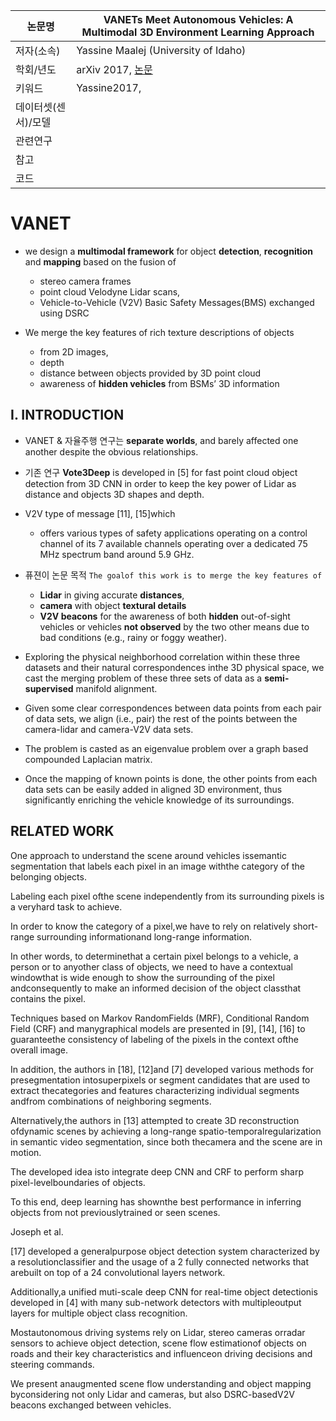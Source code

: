 
| 논문명 |VANETs Meet Autonomous Vehicles: A Multimodal 3D Environment Learning Approach |
| --- | --- |
| 저자\(소속\) | Yassine Maalej \(University of Idaho\) |
| 학회/년도 | arXiv 2017, [논문](https://arxiv.org/abs/1705.08624v1) |
| 키워드 | Yassine2017,  |
| 데이터셋(센서)/모델 | |
| 관련연구||
| 참고 | |
| 코드 | |

# VANET 

- we design a **multimodal framework** for object **detection**, **recognition** and **mapping** based on the fusion
of 
	- stereo camera frames
	- point cloud Velodyne Lidar scans,
	- Vehicle-to-Vehicle (V2V) Basic Safety Messages(BMS) exchanged using DSRC

- We merge the key features of rich texture descriptions of objects 
	- from 2D images, 
	- depth 
	- distance between objects provided by 3D point cloud 
	- awareness of **hidden vehicles** from BSMs’ 3D information


## I. INTRODUCTION

-  VANET & 자율주행 연구는 **separate worlds**, and barely affected one another despite the obvious relationships.

- 기존 연구 **Vote3Deep** is developed in [5] for fast point cloud object detection from 3D CNN in order to keep the key power of Lidar as distance and objects 3D shapes and depth. 

-  V2V type of message [11], [15]which 
	- offers various types of safety applications operating on a control channel of its 7 available channels operating over a dedicated 75 MHz spectrum band around 5.9 GHz. 

- 퓨젼이 논문 목적 `The goalof this work is to merge the key features of`
	-  **Lidar** in giving accurate **distances**, 
	-  **camera** with object **textural details**
	-  **V2V beacons** for the awareness of both **hidden** out-of-sight vehicles or vehicles **not observed** by the two other means due to bad conditions (e.g., rainy or foggy weather). 

- Exploring the physical neighborhood correlation within these three datasets and their natural correspondences inthe 3D physical space, we cast the merging problem of these three sets of data as a **semi-supervised** manifold alignment.

- Given some clear correspondences between data points from each pair of data sets, we align (i.e., pair) the rest of the points between the camera-lidar and camera-V2V data sets.

- The problem is casted as an eigenvalue problem over a graph based compounded Laplacian matrix. 

- Once the mapping of known points is done, the other points from each data sets can be easily added in aligned 3D environment, thus significantly enriching the vehicle knowledge of its surroundings. 

## RELATED WORK

One approach to understand the scene around vehicles issemantic segmentation that labels each pixel in an image withthe category of the belonging objects. 

Labeling each pixel ofthe scene independently from its surrounding pixels is a veryhard task to achieve. 

In order to know the category of a pixel,we have to rely on relatively short-range surrounding informationand long-range information. 

In other words, to determinethat a certain pixel belongs to a vehicle, a person or to anyother class of objects, we need to have a contextual windowthat is wide enough to show the surrounding of the pixel andconsequently to make an informed decision of the object classthat contains the pixel. 

Techniques based on Markov RandomFields (MRF), Conditional Random Field (CRF) and manygraphical models are presented in [9], [14], [16] to guaranteethe consistency of labeling of the pixels in the context ofthe overall image. 

In addition, the authors in [18], [12]and [7] developed various methods for presegmentation intosuperpixels or segment candidates that are used to extract thecategories and features characterizing individual segments andfrom combinations of neighboring segments. 

Alternatively,the authors in [13] attempted to create 3D reconstruction ofdynamic scenes by achieving a long-range spatio-temporalregularization in semantic video segmentation, since both thecamera and the scene are in motion. 

The developed idea isto integrate deep CNN and CRF to perform sharp pixel-levelboundaries of objects. 

To this end, deep learning has shownthe best performance in inferring objects from not previouslytrained or seen scenes. 

Joseph et al. 

[17] developed a generalpurpose object detection system characterized by a resolutionclassifier and the usage of a 2 fully connected networks that arebuilt on top of a 24 convolutional layers network. 

Additionally,a unified muti-scale deep CNN for real-time object detectionis developed in [4] with many sub-network detectors with multipleoutput layers for multiple object class recognition. 

Mostautonomous driving systems rely on Lidar, stereo cameras orradar sensors to achieve object detection, scene flow estimationof objects on roads and their key characteristics and influenceon driving decisions and steering commands. 

We present anaugmented scene flow understanding and object mapping byconsidering not only Lidar and cameras, but also DSRC-basedV2V beacons exchanged between vehicles.
<!--stackedit_data:
eyJoaXN0b3J5IjpbNzA5NjE2MjIzXX0=
-->